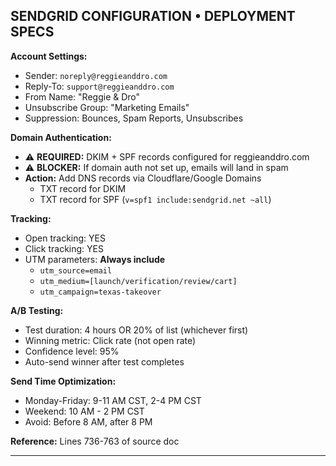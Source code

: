 ## SENDGRID CONFIGURATION • DEPLOYMENT SPECS

**Account Settings:**

- Sender: `noreply@reggieanddro.com`
- Reply-To: `support@reggieanddro.com`
- From Name: "Reggie & Dro"
- Unsubscribe Group: "Marketing Emails"
- Suppression: Bounces, Spam Reports, Unsubscribes

**Domain Authentication:**

- ⚠️ **REQUIRED:** DKIM + SPF records configured for reggieanddro.com
- ⚠️ **BLOCKER:** If domain auth not set up, emails will land in spam
- **Action:** Add DNS records via Cloudflare/Google Domains
  - TXT record for DKIM
  - TXT record for SPF (`v=spf1 include:sendgrid.net ~all`)

**Tracking:**

- Open tracking: YES
- Click tracking: YES
- UTM parameters: **Always include**
  - `utm_source=email`
  - `utm_medium=[launch/verification/review/cart]`
  - `utm_campaign=texas-takeover`

**A/B Testing:**

- Test duration: 4 hours OR 20% of list (whichever first)
- Winning metric: Click rate (not open rate)
- Confidence level: 95%
- Auto-send winner after test completes

**Send Time Optimization:**

- Monday-Friday: 9-11 AM CST, 2-4 PM CST
- Weekend: 10 AM - 2 PM CST
- Avoid: Before 8 AM, after 8 PM

**Reference:** Lines 736-763 of source doc

---
